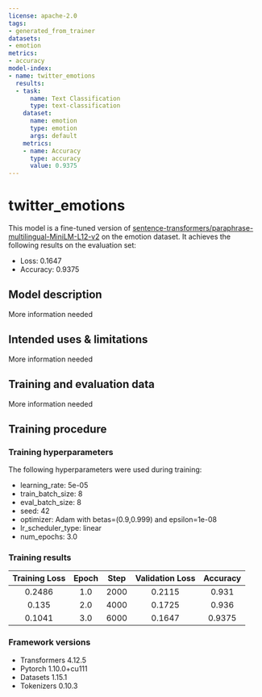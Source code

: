 ```yaml
---
license: apache-2.0
tags:
- generated_from_trainer
datasets:
- emotion
metrics:
- accuracy
model-index:
- name: twitter_emotions
  results:
  - task:
      name: Text Classification
      type: text-classification
    dataset:
      name: emotion
      type: emotion
      args: default
    metrics:
    - name: Accuracy
      type: accuracy
      value: 0.9375
---
```


<!-- This model card has been generated automatically according to the information the Trainer had access to. You
should probably proofread and complete it, then remove this comment. -->

# twitter_emotions

This model is a fine-tuned version of [sentence-transformers/paraphrase-multilingual-MiniLM-L12-v2](https://huggingface.co/sentence-transformers/paraphrase-multilingual-MiniLM-L12-v2) on the emotion dataset.
It achieves the following results on the evaluation set:
- Loss: 0.1647
- Accuracy: 0.9375

## Model description

More information needed

## Intended uses & limitations

More information needed

## Training and evaluation data

More information needed

## Training procedure

### Training hyperparameters

The following hyperparameters were used during training:
- learning_rate: 5e-05
- train_batch_size: 8
- eval_batch_size: 8
- seed: 42
- optimizer: Adam with betas=(0.9,0.999) and epsilon=1e-08
- lr_scheduler_type: linear
- num_epochs: 3.0

### Training results

| Training Loss | Epoch | Step | Validation Loss | Accuracy |
|:-------------:|:-----:|:----:|:---------------:|:--------:|
| 0.2486        | 1.0   | 2000 | 0.2115          | 0.931    |
| 0.135         | 2.0   | 4000 | 0.1725          | 0.936    |
| 0.1041        | 3.0   | 6000 | 0.1647          | 0.9375   |


### Framework versions

- Transformers 4.12.5
- Pytorch 1.10.0+cu111
- Datasets 1.15.1
- Tokenizers 0.10.3
